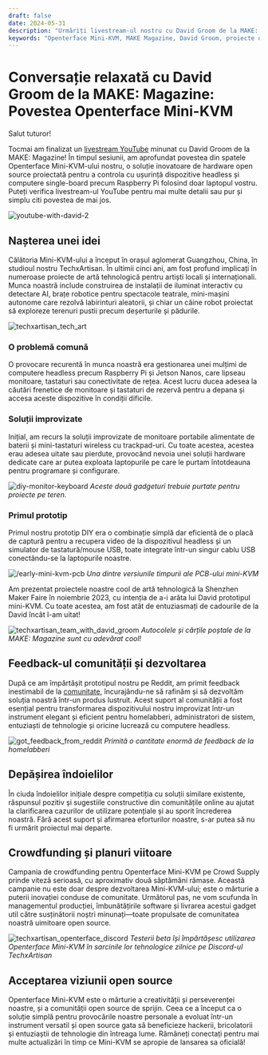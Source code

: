 ```yaml
---
draft: false
date: 2024-05-31
description: "Urmăriți livestream-ul nostru cu David Groom de la MAKE: Magazine în timp ce discutăm povestea originilor Openterface Mini-KVM, de la proiecte de artă tehnologică la dezvoltarea condusă de comunitate, și călătoria noastră de creare a unei soluții open source pentru gestionarea dispozitivelor headless."
keywords: "Openterface Mini-KVM, MAKE Magazine, David Groom, proiecte de artă tehnologică, hardware open source, control computer headless, gestionare Raspberry Pi, studio TechxArtisan, comunitate maker, campanie crowdfunding, electronică DIY, dezvoltare hardware, interviu livestream"
---
```


# Conversație relaxată cu David Groom de la MAKE: Magazine: Povestea Openterface Mini-KVM

Salut tuturor!

Tocmai am finalizat un [livestream YouTube](https://www.youtube.com/live/lwitzvmxsgc?si=s9a1t5_Sce5v22e1) minunat cu David Groom de la MAKE: Magazine! În timpul sesiunii, am aprofundat povestea din spatele Openterface Mini-KVM-ului nostru, o soluție inovatoare de hardware open source proiectată pentru a controla cu ușurință dispozitive headless și computere single-board precum Raspberry Pi folosind doar laptopul vostru. Puteți verifica livestream-ul YouTube pentru mai multe detalii sau pur și simplu citi povestea de mai jos.

![youtube-with-david-2](https://www.crowdsupply.com/img/2b83/081f1376-b266-4e83-b1af-5628dbe62b83/youtube-with-david_jpg_gallery-lg.jpg)

## Nașterea unei idei

Călătoria Mini-KVM-ului a început în orașul aglomerat Guangzhou, China, în studioul nostru TechxArtisan. În ultimii cinci ani, am fost profund implicați în numeroase proiecte de artă tehnologică pentru artiști locali și internaționali. Munca noastră include construirea de instalații de iluminat interactiv cu detectare AI, brațe robotice pentru spectacole teatrale, mini-mașini autonome care rezolvă labirinturi aleatorii, și chiar un câine robot proiectat să exploreze terenuri pustii precum deșerturile și pădurile.

![techxartisan_tech_art](https://www.crowdsupply.com/img/bce8/9c580077-993a-42b2-b781-a30d34acbce8/techxartisan-tech-art_jpg_gallery-lg.jpg)

### O problemă comună
O provocare recurentă în munca noastră era gestionarea unei mulțimi de computere headless precum Raspberry Pi și Jetson Nanos, care lipseau monitoare, tastaturi sau conectivitate de rețea. Acest lucru ducea adesea la căutări frenetice de monitoare și tastaturi de rezervă pentru a depana și accesa aceste dispozitive în condiții dificile.

### Soluții improvizate
Inițial, am recurs la soluții improvizate de monitoare portabile alimentate de baterii și mini-tastaturi wireless cu trackpad-uri. Cu toate acestea, acestea erau adesea uitate sau pierdute, provocând nevoia unei soluții hardware dedicate care ar putea exploata laptopurile pe care le purtam întotdeauna pentru programare și configurare.

![diy-monitor-keyboard](https://www.crowdsupply.com/img/2efd/4459eff9-2d01-4552-ac91-a1941ed82efd/diy-monitor-keyboard_jpg_gallery-lg.jpg)
*Aceste două gadgeturi trebuie purtate pentru proiecte pe teren.*

### Primul prototip
Primul nostru prototip DIY era o combinație simplă dar eficientă de o placă de captură pentru a recupera video de la dispozitivul headless și un simulator de tastatură/mouse USB, toate integrate într-un singur cablu USB conectându-se la laptopurile noastre.

![/early-mini-kvm-pcb](https://www.crowdsupply.com/img/1f7e/fb91d879-dee7-45cc-bbdc-dc3ea5731f7e/early-mini-kvm-pcb_jpg_gallery-lg.jpg)
*Una dintre versiunile timpurii ale PCB-ului mini-KVM*

Am prezentat proiectele noastre cool de artă tehnologică la Shenzhen Maker Faire în noiembrie 2023, cu intenția de a-i arăta lui David prototipul mini-KVM. Cu toate acestea, am fost atât de entuziasmați de cadourile de la David încât l-am uitat!

![techxartisan_team_with_david_groom](https://www.crowdsupply.com/img/bc4e/17bdcc6e-0a34-4f2f-bf64-fee0b8d6bc4e/techxartisan-team-with-david-groom_jpg_gallery-lg.jpg)
*Autocolele și cărțile poștale de la MAKE: Magazine sunt cu adevărat cool!*

## Feedback-ul comunității și dezvoltarea
După ce am împărtășit prototipul nostru pe Reddit, am primit feedback inestimabil de la [comunitate](http://openterface.com/community/#community-contributors), încurajându-ne să rafinăm și să dezvoltăm soluția noastră într-un produs lustruit. Acest suport al comunității a fost esențial pentru transformarea dispozitivului nostru improvizat într-un instrument elegant și eficient pentru homelabberi, administratori de sistem, entuziaști de tehnologie și oricine lucrează cu computere headless.

![got_feedback_from_reddit](https://www.crowdsupply.com/img/b24b/e04dfa15-1e5b-4bfb-b97c-acdba784b24b/got-feedback-from-reddit_jpg_gallery-lg.jpg)
*Primită o cantitate enormă de feedback de la homelabberi*

## Depășirea îndoielilor
În ciuda îndoielilor inițiale despre competiția cu soluții similare existente, răspunsul pozitiv și sugestiile constructive din comunitățile online au ajutat la clarificarea cazurilor de utilizare potențiale și au sporit încrederea noastră. Fără acest suport și afirmarea eforturilor noastre, s-ar putea să nu fi urmărit proiectul mai departe.

## Crowdfunding și planuri viitoare
Campania de crowdfunding pentru Openterface Mini-KVM pe Crowd Supply prinde viteză serioasă, cu aproximativ două săptămâni rămase. Această campanie nu este doar despre dezvoltarea Mini-KVM-ului; este o mărturie a puterii inovației conduse de comunitate. Următorul pas, ne vom scufunda în managementul producției, îmbunătățirile software și livrarea acestui gadget util către susținătorii noștri minunați—toate propulsate de comunitatea noastră uimitoare open source.

![techxartisan_openterface_discord](https://www.crowdsupply.com/img/8d7a/58e213e7-7a81-47b4-9d6b-69be3c698d7a/techxartisan-openterface-discord_jpg_gallery-lg.jpg)
*Testerii beta își împărtășesc utilizarea Openterface Mini-KVM în sarcinile lor tehnologice zilnice pe Discord-ul TechxArtisan*

## Acceptarea viziunii open source

Openterface Mini-KVM este o mărturie a creativității și perseverenței noastre, și a comunității open source de sprijin. Ceea ce a început ca o soluție simplă pentru provocările noastre personale a evoluat într-un instrument versatil și open source gata să beneficieze hackerii, bricolatorii și entuziaștii de tehnologie din întreaga lume. Rămâneți conectați pentru mai multe actualizări în timp ce Mini-KVM se apropie de lansarea sa oficială!
